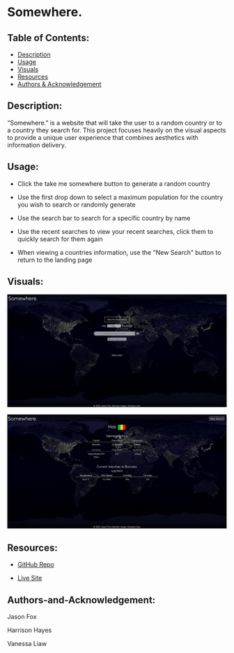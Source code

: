 # Somewhere.

## Table of Contents:
- [Description](#description)
- [Usage](#usage)
- [Visuals](#visuals)
- [Resources](#resources)
- [Authors & Acknowledgement](#authors-and-acknowledgement)

## Description:

“Somewhere.” is a website that will take the user to a random country or to a country they search for. This project focuses heavily on the visual aspects to provide a unique user experience that combines aesthetics with information delivery.

## Usage: 

- Click the take me somewhere button to generate a random country

- Use the first drop down to select a maximum population for the country you wish to search or randomly generate

- Use the search bar to search for a specific country by name

- Use the recent searches to view your recent searches, click them to quickly search for them again

- When viewing a countries information, use the "New Search" button to return to the landing page

## Visuals:

![Somewhere](assets/images/Somewhere.JPG)

![Somewhere](assets/images/somewheresearch.JPG)

## Resources:

- [GitHub Repo](https://github.com/JtheFox/somewhere-project)

- [Live Site](https://jthefox.github.io/somewhere-project/)

## Authors-and-Acknowledgement:

Jason Fox

Harrison Hayes

Vanessa Liaw
